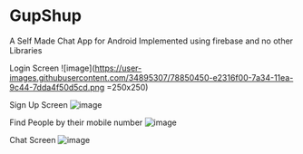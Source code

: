 # GupShup
A Self Made Chat App for Android 
Implemented using firebase and no other Libraries

Login Screen
![image](https://user-images.githubusercontent.com/34895307/78850450-e2316f00-7a34-11ea-9c44-7dda4f50d5cd.png =250x250)

Sign Up Screen
![image](https://user-images.githubusercontent.com/34895307/78850489-fd03e380-7a34-11ea-99c5-41f44dfc42f5.png)

Find People by their mobile number
![image](https://user-images.githubusercontent.com/34895307/78850523-1016b380-7a35-11ea-85e0-54b9938f167f.png)

Chat Screen
![image](https://user-images.githubusercontent.com/34895307/78850578-2d4b8200-7a35-11ea-8e01-828227753693.png)

